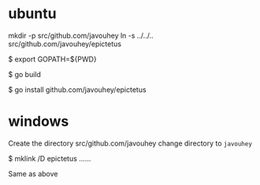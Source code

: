 # ubuntu

mkdir -p src/github.com/javouhey
ln -s ../../.. src/github.com/javouhey/epictetus

$ export GOPATH=${PWD}

$ go build

$ go install github.com/javouhey/epictetus


# windows

Create the directory src/github.com/javouhey
change directory to `javouhey`

$ mklink /D epictetus ..\..\..

Same as above 
